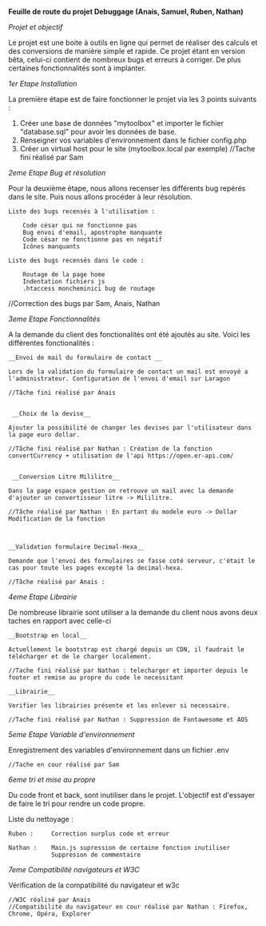 
**Feuille de route du projet Debuggage (Anais, Samuel, Ruben, Nathan)**


*Projet et objectif*

Le projet est une boite à outils en ligne qui permet de réaliser des calculs et des conversions de manière simple et rapide. 
Ce projet étant en version bêta, celui-ci contient de nombreux bugs et erreurs à corriger. De plus certaines fonctionnalités sont à implanter.




*1er Etape Installation*


La première étape est de faire fonctionner le projet via les 3 points suivants :

1. Créer une base de données "mytoolbox" et importer le fichier "database.sql" pour avoir les données de base.
2. Renseigner vos variables d'environnement dans le fichier config.php          
3. Créer un virtual host pour le site (mytoolbox.local par exemple)             //Tache fini réalisé par Sam
          




*2eme Etape Bug et résolution*


Pour la deuxième étape, nous allons recenser les différents bug repérés dans le site. Puis nous allons procéder à leur résolution.

    Liste des bugs recensés à l'utilisation :

        Code césar qui ne fonctionne pas
        Bug envoi d'email, apostrophe manquante
        Code césar ne fonctionne pas en négatif
        Icônes manquants

    Liste des bugs recensés dans le code :

        Routage de la page home         
        Indentation fichiers js
        .htaccess moncheminici bug de routage

//Correction des bugs par Sam, Anais, Nathan


*3eme Etape Fonctionnalités*


A la demande du client des fonctionalités ont été ajoutés au site. Voici les différentes fonctionalités :

    __Envoi de mail du formulaire de contact __

    Lors de la validation du formulaire de contact un mail est envoyé a l'administrateur. Configuration de l'envoi d'email sur Laragon

    //Tâche fini réalisé par Anais


     __Choix de la devise__

    Ajouter la possibilité de changer les devises par l'utilisateur dans la page euro dollar.

    //Tâche fini réalisé par Nathan : Création de la fonction convertCurrency + utilisation de l'api https://open.er-api.com/


     __Conversion Litre Mililitre__

    Dans la page espace gestion on retrouve un mail avec la demande d'ajouter un convertisseur litre -> Mililitre.

    //Tâche réalisé par Nathan : En partant du modele euro -> Dollar Modification de la fonction



    __Validation formulaire Decimal-Hexa__

    Demande que l'envoi des formulaires se fasse coté serveur, c'était le cas pour toute les pages excepté la decimal-hexa.

    //Tâche réalisé par Anais :




*4eme Etape Librairie*


De nombreuse librairie sont utiliser a la demande du client nous avons deux taches en rapport avec celle-ci

    __Bootstrap en local__

    Actuellement le bootstrap est chargé depuis un CDN, il faudrait le télécharger et de le charger localement.

    //Tache fini réalisé par Nathan : telecharger et importer depuis le footer et remise au propre du code le necessitant

    __Librairie__

    Verifier les librairies présente et les enlever si necessaire.

    //Tache fini réalisé par Nathan : Suppression de Fontawesome et AOS




*5eme Etape Variable d'environnement*


Enregistrement des variables d'environnement dans un fichier .env

    //Tache en cour réalisé par Sam



*6eme tri et mise au propre*


Du code front et back, sont inutiliser dans le projet. L'objectif est d'essayer de faire le tri pour rendre un code propre. 

Liste du nettoyage : 

    Ruben :     Correction surplus code et erreur

    Nathan :    Main.js supression de certaine fonction inutiliser
                Suppresion de commentaire




*7eme Compatibilité navigateurs et W3C*

Vérification de la compatibilité du navigateur et w3c 

    //W3C réalisé par Anais
    //Compatibilité du navigateur en cour réalisé par Nathan : Firefox, Chrome, Opéra, Explorer

    